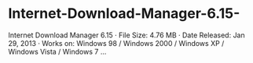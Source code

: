 # Internet-Download-Manager-6.15-
Internet Download Manager 6.15 · File Size: 4.76 MB · Date Released: Jan 29, 2013 · Works on: Windows 98 / Windows 2000 / Windows XP / Windows Vista / Windows 7 ...
